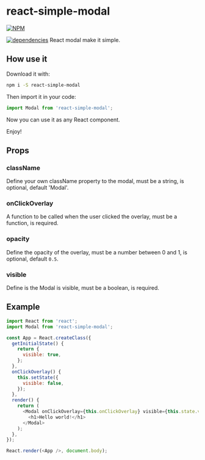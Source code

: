 # react-simple-modal
[![NPM](https://nodei.co/npm/react-simple-modal.png?downloads=true&downloadRank=true&stars=true)](https://nodei.co/npm/react-simple-modal/)

[![dependencies](https://david-dm.org/sergiodxa/react-simple-modal.png)](https://david-dm.org/sergiodxa/react-simple-modal)
React modal make it simple.

## How use it
Download it with:

```bash
npm i -S react-simple-modal
```

Then import it in your code:

```javascript
import Modal from 'react-simple-modal';
```

Now you can use it as any React component.

Enjoy!

## Props
### className
Define your own className property to the modal, must be a string, is optional, default 'Modal'.

### onClickOverlay
A function to be called when the user clicked the overlay, must be a function, is required.

### opacity
Define the opacity of the overlay, must be a number between 0 and 1, is optional, default ```0.5```.

### visible
Define is the Modal is visible, must be a boolean, is required.

## Example
```javascript
import React from 'react';
import Modal from 'react-simple-modal';

const App = React.createClass({
  getInitialState() {
    return {
      visible: true,
    };
  },
  onClickOverlay() {
    this.setState({
      visible: false,
    });
  },
  render() {
    return (
      <Modal onClickOverlay={this.onClickOverlay} visible={this.state.visible}>
        <h1>Hello world!</h1>
      </Modal>
    );
  },
});

React.render(<App />, document.body);
```
